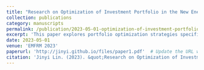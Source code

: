 ```yaml
---
title: "Research on Optimization of Investment Portfolio in the New Energy Vehicle Industry Chain"
collection: publications
category: manuscripts
permalink: /publication/2023-05-01-optimization-of-investment-portfolio
excerpt: 'This paper explores portfolio optimization strategies specifically for the new energy vehicle industry.'
date: 2023-05-01
venue: 'EMFRM 2023'
paperurl: 'http://jinyi.github.io/files/paper1.pdf'  # Update the URL with your actual paper link
citation: 'Jinyi Lin. (2023). &quot;Research on Optimization of Investment Portfolio in the New Energy Vehicle Industry Chain.&quot; <i>EMFRM 2023</i>. 24.'
---
```

